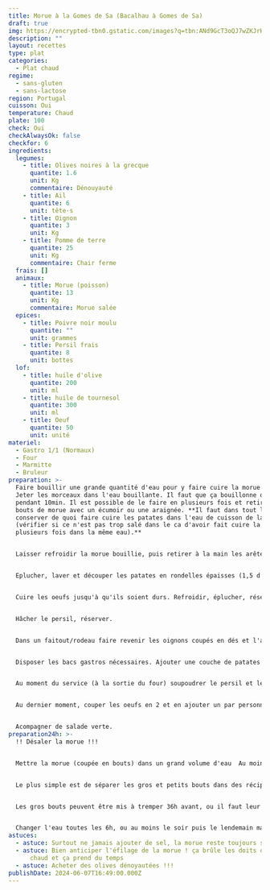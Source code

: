 ```yaml
---
title: Morue à la Gomes de Sa (Bacalhau à Gomes de Sa)
draft: true
img: https://encrypted-tbn0.gstatic.com/images?q=tbn:ANd9GcT3oQJ7wZKJrKtQXfowLHqcBs-9CQrTP33qjQ&s
description: ""
layout: recettes
type: plat
categories:
  - Plat chaud
regime:
  - sans-gluten
  - sans-lactose
region: Portugal
cuisson: Oui
temperature: Chaud
plate: 100
check: Oui
checkAlwaysOk: false
checkfor: 6
ingredients:
  legumes:
    - title: Olives noires à la grecque
      quantite: 1.6
      unit: Kg
      commentaire: Dénouyauté
    - title: Ail
      quantite: 6
      unit: tête·s
    - title: Oignon
      quantite: 3
      unit: Kg
    - title: Pomme de terre
      quantite: 25
      unit: Kg
      commentaire: Chair ferme
  frais: []
  animaux:
    - title: Morue (poisson)
      quantite: 13
      unit: Kg
      commentaire: Morue salée
  epices:
    - title: Poivre noir moulu
      quantite: ""
      unit: grammes
    - title: Persil frais
      quantite: 8
      unit: bottes
  lof:
    - title: huile d'olive
      quantite: 200
      unit: ml
    - title: huile de tournesol
      quantite: 300
      unit: ml
    - title: Oeuf
      quantite: 50
      unit: unité
materiel:
  - Gastro 1/1 (Normaux)
  - Four
  - Marmitte
  - Bruleur
preparation: >-
  Faire bouillir une grande quantité d'eau pour y faire cuire la morue désalée.
  Jeter les morceaux dans l'eau bouillante. Il faut que ça bouillonne dedans
  pendant 10min. Il est possible de le faire en plusieurs fois et retirer les
  bouts de morue avec un écumoir ou une araignée. **Il faut dans tout les cas
  conserver de quoi faire cuire les patates dans l'eau de cuisson de la morue
  (vérifier si ce n'est pas trop salé dans le ca d'avoir fait cuire la morue en
  plusieurs fois dans la même eau).**


  Laisser refroidir la morue bouillie, puis retirer à la main les arêtes et la peau et éfiler la chair. ça colle, c'est long.


  Eplucher, laver et découper les patates en rondelles épaisses (1,5 d'épaisseur environ). Les rincer, plonger dans **un grand volume d'eau de cuisson de morue tiédie** et lancer le feu. Egouter quand il y a une cuisson ferme, pour que les rondelles restent entières (rincer à l'eau froide pour être tranquille).


  Cuire les oeufs jusqu'à qu'ils soient durs. Refroidir, éplucher, réserver. 


  Hâcher le persil, réserver.


  Dans un faitout/rodeau faire revenir les oignons coupés en dés et l'ail hâché. Ajouter le poivre. Ajouter la morue efilée et laisser le tout sur un feu doux pendant 10-15 minutes. 


  Disposer les bacs gastros nécessaires. Ajouter une couche de patates au fond, puis la morue avec les oignons et l'ail (répartir un peu partout). Mettre un filet d'huile d'olive dessus. Mettre au four pour griller tout ça, puis maintenir au chaud. 


  Au moment du service (à la sortie du four) soupoudrer le persil et les olives sur le plat.


  Au dernier moment, couper les oeufs en 2 et en ajouter un par personne dans l'assiette.


  Acompagner de salade verte.
preparation24h: >-
  !! Désaler la morue !!!


  Mettre la morue (coupée en bouts) dans un grand volume d'eau  Au moins 24h avant ! 


  Le plus simple est de séparer les gros et petits bouts dans des récipients différents.


  Les gros bouts peuvent être mis à tremper 36h avant, ou il faut leur changer l'eau plus souvent.


  Changer l'eau toutes les 6h, ou au moins le soir puis le lendemain matin.
astuces:
  - astuce: Surtout ne jamais ajouter de sel, la morue reste toujours salée
  - astuce: Bien anticiper l'éfilage de la morue ! ça brûle les doits quand c'est
      chaud et ça prend du temps
  - astuce: Acheter des olives dénoyautées !!!
publishDate: 2024-06-07T16:49:00.000Z
---
```

